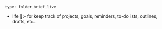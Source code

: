 ```ccard
type: folder_brief_live
```
 
- life 🧭:- for keep track of projects, goals, reminders, to-do lists, outlines, drafts, etc…